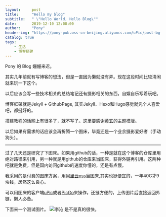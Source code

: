 ```yaml
---
layout:     post
title:      "Hello my blog"
subtitle:   " \"Hello World, Hello Blog\""
date:       2019-12-10 12:00:00
author:     "Pony"
header-img: "https://pony-pub.oss-cn-beijing.aliyuncs.com/uPic/post-bg-2015.jpg"
catalog: true
tags:
    - 生活
    - 博客搭建
---
```



Pony 的 Blog 姗姗来迟。

其实几年前就有写博客的想法，但是一直因为懒就没有弄。现在这段时间比较清闲就来玩一下这个。

以后应该会写一些技术相关的总结笔记还有摄影相关的东西，自娱自乐写着玩吧。

博客框架就是Jekyll + GithubPage, 其实Jekyll、Hexo和Hugo感觉就凭个人喜爱吧，都挺好的。

搭建教程的话网上有很多了，就不写了。这里要感谢[黄玄](https://github.com/huxpro)的主题模版。

以后如果有需求的话应该会再折腾一个图床，毕竟还是一个业余摄影爱好者（手动狗头）。

------------

过了几天还是研究了下图床。如果用github的话，一种是就在这个博客的仓库里用绝对路径来引用，另一种就是用github的仓库来当图床，获得外链再引用。这两种吧就是免费，但是国内访问github的速度你懂的，还是有点慢。

我采用的是付费的图床方案，用[阿里云oss](https://www.aliyun.com/product/oss/)当图床,其实也挺便宜的，一年40G才9块钱，居然这么良心。

可以用图床的客户端[uPic](https://github.com/gee1k/uPic)或者[PicGo](https://github.com/Molunerfinn/PicGo)来操作，还挺方便的，上传图片后直接返回外链，懒人必备。

下面来一个测试图片。
![李沁](https://pony-pub.oss-cn-beijing.aliyuncs.com/uPic/李沁.jpg)
是不是真的很快。
